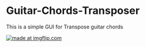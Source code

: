 # Guitar-Chords-Transposer
This is a simple GUI for Transpose guitar chords

<a href="https://imgflip.com/gif/285e65"><img src="https://i.imgflip.com/285e65.gif" title="made at imgflip.com"/></a>

